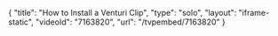 {
    "title": "How to Install a Venturi Clip",
    "type": "solo",
    "layout": "iframe-static",
    "videoId": "7163820",
    "url": "\/tvpembed\/7163820"
}